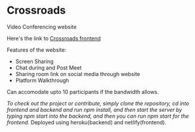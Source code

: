 # Crossroads
Video Conferencing website

Here's the link to [Crossroads frontend](https://crossroads-video-conf-site.netlify.app/)

Features of the website:
- Screen Sharing
- Chat during and Post Meet
- Sharing room link on social media through website
- Platform Walkthrough

Can accomodate upto 10 participants if the bandwidth allows.

*To check out the project or contribute, simply clone the repository, cd into frontend and backend and run npm install, and then start the server by typing npm start into the backend, and then you can run npm start for the frontend.*
Deployed using heroku(backend) and netlify(frontend).
